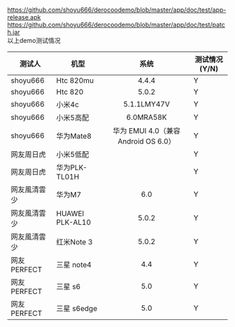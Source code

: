 <br>https://github.com/shoyu666/derocoodemo/blob/master/app/doc/test/app-release.apk
<br>https://github.com/shoyu666/derocoodemo/blob/master/app/doc/test/patch.jar
<br>以上demo测试情况

|测试人| 机型        | 系统           |测试情况(Y/N)|
| ------------- | ------------- |:-------------:| -------------|
|shoyu666|Htc 820mu|4.4.4|Y|
|shoyu666|Htc 820|5.0.2|Y|
|shoyu666|小米4c|5.1.1LMY47V|Y|
|shoyu666|小米5高配|6.0MRA58K|Y|
|shoyu666|华为Mate8|华为 EMUI 4.0（兼容Android OS 6.0）|Y|
|网友周日虎|小米5低配||Y|
|网友周日虎|华为PLK-TL01H||Y|
|网友風清雲少|华为M7|6.0|Y|
|网友風清雲少|HUAWEI PLK-AL10|5.0.2|Y|
|网友風清雲少|红米Note 3| 5.0.2|Y |
|网友PERFECT |三星 note4|4.4|Y|
|网友PERFECT |三星 s6|5.0|Y|
|网友PERFECT |三星 s6edge|5.0|Y|

